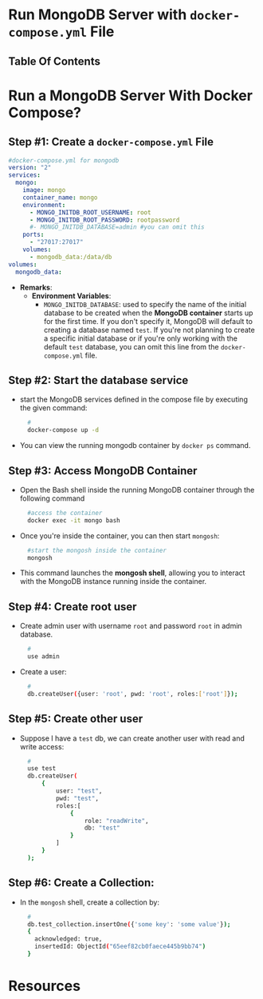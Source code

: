 # Run MongoDB Server with `docker-compose.yml` File

## Table Of Contents

# Run a MongoDB Server With Docker Compose?

## Step #1: Create a `docker-compose.yml` File

```yml
#docker-compose.yml for mongodb
version: "2"
services:
  mongo:
    image: mongo
    container_name: mongo
    environment:
      - MONGO_INITDB_ROOT_USERNAME: root
      - MONGO_INITDB_ROOT_PASSWORD: rootpassword
      #- MONGO_INITDB_DATABASE=admin #you can omit this
    ports:
      - "27017:27017"
    volumes:
      - mongodb_data:/data/db
volumes:
  mongodb_data:
```

- **Remarks**:
  - **Environment Variables**:
    - `MONGO_INITDB_DATABASE`: used to specify the name of the initial database to be created when the **MongoDB container** starts up for the first time. If you don't specify it, MongoDB will default to creating a database named `test`. If you're not planning to create a specific initial database or if you're only working with the default `test` database, you can omit this line from the `docker-compose.yml` file.

## Step #2: Start the database service

- start the MongoDB services defined in the compose file by executing the given command:
  ```sh
    #
    docker-compose up -d
  ```
- You can view the running mongodb container by `docker ps` command.

## Step #3: Access MongoDB Container

- Open the Bash shell inside the running MongoDB container through the following command
  ```sh
    #access the container
    docker exec -it mongo bash
  ```
- Once you're inside the container, you can then start `mongosh`:
  ```bash
    #start the mongosh inside the container
    mongosh
  ```
- This command launches the **mongosh shell**, allowing you to interact with the MongoDB instance running inside the container.

## Step #4: Create root user

- Create admin user with username `root` and password `root` in admin database.
  ```sh
    #
    use admin
  ```
- Create a user:
  ```sh
    #
    db.createUser({user: 'root', pwd: 'root', roles:['root']});
  ```

## Step #5: Create other user

- Suppose I have a `test` db, we can create another user with read and write access:
  ```sh
    #
    use test
    db.createUser(
        {
            user: "test",
            pwd: "test",
            roles:[
                {
                    role: "readWrite",
                    db: "test"
                }
            ]
        }
    );
  ```

## Step #6: Create a Collection:

- In the `mongosh` shell, create a collection by:
  ```sh
    #
    db.test_collection.insertOne({'some key': 'some value'});
    {
      acknowledged: true,
      insertedId: ObjectId("65eef82cb0faece445b9bb74")
    }
  ```

# Resources
